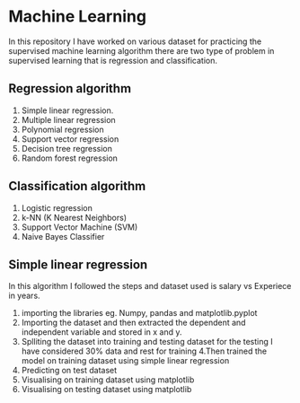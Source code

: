 
# Machine Learning

In this repository I have worked on various dataset for practicing the 
supervised machine learning algorithm there are two
type of problem in supervised learning that is regression
and classification. 


## Regression algorithm
1. Simple linear regression.
2. Multiple linear regression
3. Polynomial regression
4. Support vector regression
5. Decision tree regression
6. Random forest regression

## Classification algorithm
1. Logistic regression
2. k-NN (K Nearest Neighbors)
3. Support Vector Machine (SVM)
4. Naive Bayes Classifier
## Simple linear regression
In this algorithm I followed the steps and dataset used is salary vs Experiece in years.
1. importing the libraries eg. Numpy, pandas and matplotlib.pyplot
2. Importing the dataset and then extracted the 
dependent and independent variable and stored in 
x and y.
3. Splliting the dataset into training and testing
dataset for the testing I have considered 30% data and rest for training
4.Then trained the model on training dataset using 
simple linear regression
5. Predicting on test dataset
6. Visualising on training dataset using matplotlib 
7. Visualising on testing dataset using matplotlib
